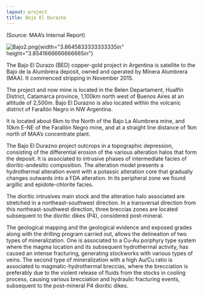 ```yaml
---
layout: project
title: Bajo El Durazno
---
```


(Source: MAA’s Internal Report)

![Bajo2.png](media/image01.png){width="3.8645833333333335in"
height="3.8541666666666665in"}

The Bajo El Durazo (BED) copper-gold project in Argentina is satellite
to the Bajo de la Alumbrera deposit, owned and operated by Minera
Alumbrera (MAA). It commenced stripping in November 2015.

The project and now mine is located in the Belen Departament, Hualfín
District, Catamarca province, 1,100km north west of Buenos Aires at an
altitude of 2,500m. Bajo El Durazno is also located within the volcanic
district of Farallón Negro in NW Argentina.

It is located about 6km to the North of the Bajo La Alumbrera mine, and
10km E-NE of the Farallón Negro mine, and at a straight line distance of
1km north of MAA’s concentrate plant.

The Bajo El Durazno project outcrops in a topographic depression,
consisting of the differential erosion of the various alteration halos
that form the deposit. It is associated to intrusive phases of
intermediate facies of dioritic-andesitic composition. The alteration
model presents a hydrothermal alteration event with a potassic
alteration core that gradually changes outwards into a FDA alteration.
In its peripheral zone we found argillic and epidote-chlorite facies.

The dioritic intrusives main stock and the alteration halo associated
are stretched in a northeast-southwest direction. In a transversal
direction from this northeast-southwest direction, three breccias zones
are located subsequent to the dioritic dikes (P4), considered
post-mineral.

The geological mapping and the geological evidence and exposed grades
along with the drilling program carried out, allows the delineation of
two types of mineralization. One is associated to a Cu-Au porphyry type
system where the magma location and its subsequent hydrothermal
activity, has caused an intense fracturing, generating stockworks with
various types of veins. The second type of mineralization with a high
Au/Cu ratio is associated to magmatic-hydrothermal breccias, where the
brecciation is preferably due to the violent release of fluids from the
stocks in cooling process, causing various brecciation and hydraulic
fracturing events, subsequent to the post-mineral P4 dioritic dikes.
